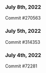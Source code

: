 ### July 8th, 2022

Commit #270563

### July 5th, 2022

Commit #314353


### July 4th, 2022

Commit #72281
